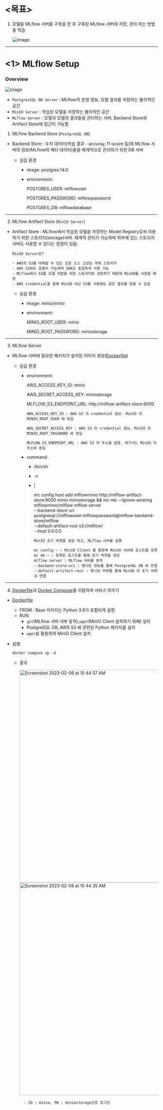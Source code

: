 # <목표>

1. 모델을 MLflow 서버를 구축을 한 후 구축된 MLflow 서버에 저장, 관리 하는 방법을 학습
    
    ![image](https://user-images.githubusercontent.com/108987773/216822691-c64a0704-873c-4a3e-bea6-cf250ad7092f.png)

---
# <1> MLflow Setup

### Overview

![image](https://user-images.githubusercontent.com/108987773/216858765-55c7fee4-1e80-4a08-9b55-be0ac138cfaa.png)

- ```PostgresSQL DB Server``` : MLflow의 운영 정보, 모델 결과를 저장하는 물리적인 공간
- ```MinIO Server``` : 학습된 모델을 저장하는 물리적인 공간
- ```MLflow Server``` : 모델과 모델의 결과들을 관리하는 서버, Backend Store와 Artifact Store에 접근이 가능함

1. MLflow Backend Store (```PostgreSQL DB```)
- Backend Store : 수치 데이터(학습 결과 - accuray, f1-score 등)와 MLflow 서버의 정보(MLflow의 메타 데이터)들을 체계적으로 관리하기 위한 DB 서버

    - 실습 환경
        - image: postgres:14.0
        - environment:
        
            POSTGRES_USER: mlflowuser
            
            POSTGRES_PASSWORD: mlflowpassword
            
            POSTGRES_DB: mlflowdatabase
---
2. MLflow Artifact Store (```MinIO Server```)
- Artifact Store : MLflow에서 학습된 모델을 저장하는 Model Registry로써 이용하기 위한 스토리지(storage)서버. 체계적 관리가 가능하며 외부에 있는 스토리지 서버도 사용할 수 있다는 장점이 있음.

    ```
    MinIO Server란?
    
    - AWS의 S3를 대체할 수 있는 오픈 소스 고성능 개체 스토리지
    - AWS S3와도 호환이 가능하며 SDK도 동일하게 사용 가능
    - MLflow에서 S3를 모델 저장을 위한 스토리지로 권장하기 때문에 MinIO를 사용할 예정
    - AWS credential을 통해 MinIO 대신 S3를 사용해도 같은 결과를 얻을 수 있음
    ```
    
    - 실습 환경
        - image: minio/minio
        - environment:
        
            MINIO_ROOT_USER: minio
            
            MINIO_ROOT_PASSWORD: miniostorage
---
3. MLflow Server
- MLflow 서버에 필요한 패키지가 설치된 이미지 생성([Dockerfile][link])

    - 실습 환경
        - environment:
        
            AWS_ACCESS_KEY_ID: minio
            
            AWS_SECRET_ACCESS_KEY: miniostorage
            
            MLFLOW_S3_ENDPOINT_URL: http://mlflow-artifact-store:9000
            
           ```
           AWS_ACCESS_KEY_ID : AWS S3 의 credential 정보. MinIO 의 MINIO_ROOT_USER 와 동일
           
           AWS_SECRET_ACCESS_KEY : AWS S3 의 credential 정보. MinIO 의 MINIO_ROOT_PASSWORD 와 동일
           
           MLFLOW_S3_ENDPOINT_URL : AWS S3 의 주소를 설정. 여기서는 MinIO 의 주소와 동일
           ```
           
       - command:
         - /bin/sh
         - -c
         - |
         
           mc config host add mlflowminio http://mlflow-artifact-store:9000 minio miniostorage &&
           mc mb --ignore-existing mlflowminio/mlflow
           mlflow server \
           --backend-store-uri postgresql://mlflowuser:mlflowpassword@mlflow-backend-store/mlflow \
           --default-artifact-root s3://mlflow/ \
           --host 0.0.0.0
           
           ```
           MinIO 초기 버켓을 생성 하고, MLflow 서버를 실행
           
           mc config ~ : MinIO Client 를 활용해 MinIO 서버에 호스트를 등록
           mc mb ~ : 등록된 호스트를 통해 초기 버켓을 생성
           mlflow server : MLflow 서버를 동작
           --backend-store-uri : 명시된 정보를 통해 PostgreSQL DB 와 연결
           --default-artifact-root : 명시된 버켓을 통해 MinIO 의 초기 버켓과 연결
           ```
---
4. [Dockerfile][link]과 [Docker Compose][link1]를 이용하여 서비스 띄우기
- [Dockerfile][link]
    - FROM : Base 이미지는 Python 3.9가 포함되게 설정
    - RUN
        - ```git```(MLflow 서버 내부 동작),```wget```(MinIO Client 설치하기 위해) 설치
        - PostgreSQL DB, AWS S3 에 관련된 Python 패키지를 설치
        - ```wget```을 활용하여 MinIO Client 설치

- 실행
    ```
    docker compose up -d
    ```
    
    - 결과
    
        <img width="700" alt="Screenshot 2023-02-06 at 10 44 07 AM" src="https://user-images.githubusercontent.com/108987773/216863001-8e2e2a0b-0082-4874-820e-d8f8bf461cee.png">
        
        <img width="700" alt="Screenshot 2023-02-06 at 10 44 35 AM" src="https://user-images.githubusercontent.com/108987773/216863044-70cad882-b1a3-4d6e-bbbd-5f82b585d3fd.png">
        
            - ID : minio, PW : miniostorage으로 로그인 




[link]: https://github.com/jeewonkimm2/BOAZ_Big_Data_Study_Club/blob/main/StudyGroup/MLOps_for_MLE/03_Model_Registry/Dockerfile
[link1]: https://github.com/jeewonkimm2/BOAZ_Big_Data_Study_Club/blob/main/StudyGroup/MLOps_for_MLE/03_Model_Registry/docker-compose.yaml
